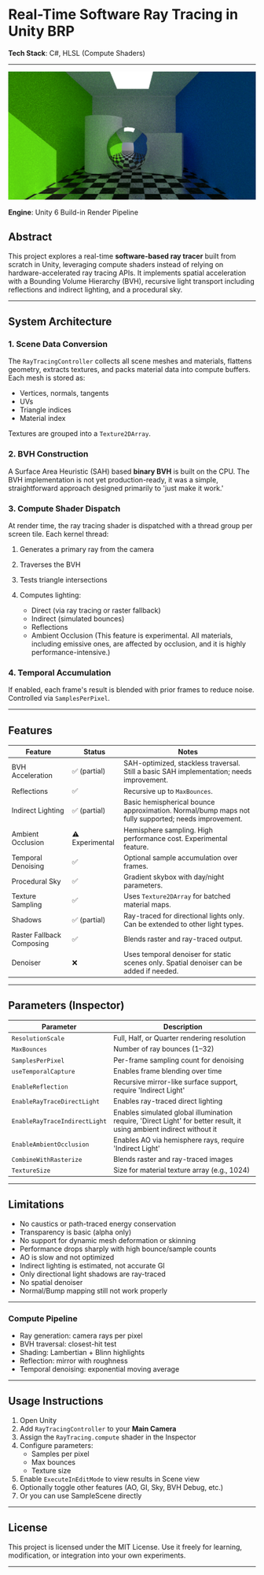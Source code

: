 # Real-Time Software Ray Tracing in Unity BRP

**Tech Stack**: C#, HLSL (Compute Shaders)

---

![Ray Traced Scene](Screenshots/Screenshot_1.png)

**Engine**: Unity 6 Build-in Render Pipeline

## Abstract

This project explores a real-time **software-based ray tracer** built from scratch in Unity, leveraging compute shaders instead of relying on hardware-accelerated ray tracing APIs. It implements spatial acceleration with a Bounding Volume Hierarchy (BVH), recursive light transport including reflections and indirect lighting, and a procedural sky.

---

## System Architecture

### 1. Scene Data Conversion

The `RayTracingController` collects all scene meshes and materials, flattens geometry, extracts textures, and packs material data into compute buffers. Each mesh is stored as:

- Vertices, normals, tangents
- UVs
- Triangle indices
- Material index

Textures are grouped into a `Texture2DArray`.

### 2. BVH Construction

A Surface Area Heuristic (SAH) based **binary BVH** is built on the CPU.
The BVH implementation is not yet production-ready, it was a simple, straightforward approach designed primarily to 'just make it work.'

### 3. Compute Shader Dispatch

At render time, the ray tracing shader is dispatched with a thread group per screen tile. Each kernel thread:

1. Generates a primary ray from the camera
2. Traverses the BVH
3. Tests triangle intersections
4. Computes lighting:

   * Direct (via ray tracing or raster fallback)
   * Indirect (simulated bounces)
   * Reflections
   * Ambient Occlusion (This feature is experimental. All materials, including emissive ones, are affected by occlusion, and it is highly performance-intensive.)

### 4. Temporal Accumulation

If enabled, each frame's result is blended with prior frames to reduce noise. Controlled via `SamplesPerPixel`.

---

## Features

| Feature                   | Status       | Notes                                                                 |
|---------------------------|--------------|-----------------------------------------------------------------------|
| BVH Acceleration          | ✅ (partial) | SAH-optimized, stackless traversal. Still a basic SAH implementation; needs improvement. |
| Reflections               | ✅            | Recursive up to `MaxBounces`.                                        |
| Indirect Lighting         | ✅ (partial) | Basic hemispherical bounce approximation. Normal/bump maps not fully supported; needs improvement. |
| Ambient Occlusion         | ⚠️ Experimental | Hemisphere sampling. High performance cost. Experimental feature.    |
| Temporal Denoising        | ✅            | Optional sample accumulation over frames.                            |
| Procedural Sky            | ✅            | Gradient skybox with day/night parameters.                           |
| Texture Sampling          | ✅            | Uses `Texture2DArray` for batched material maps.                     |
| Shadows                   | ✅ (partial) | Ray-traced for directional lights only. Can be extended to other light types. |
| Raster Fallback Composing | ✅            | Blends raster and ray-traced output.                                 |
| Denoiser                  | ❌            | Uses temporal denoiser for static scenes only. Spatial denoiser can be added if needed. |

---


## Parameters (Inspector)

| Parameter                     | Description                                  |
| ----------------------------- | -------------------------------------------- |
| `ResolutionScale`             | Full, Half, or Quarter rendering resolution  |
| `MaxBounces`                  | Number of ray bounces (1–32)                 |
| `SamplesPerPixel`             | Per-frame sampling count for denoising       |
| `useTemporalCapture`          | Enables frame blending over time             |
| `EnableReflection`            | Recursive mirror-like surface support, require 'Indirect Light'        |
| `EnableRayTraceDirectLight`   | Enables ray-traced direct lighting           |
| `EnableRayTraceIndirectLight` | Enables simulated global illumination require, 'Direct Light' for better result, it using ambient indirect without it         |
| `EnableAmbientOcclusion`      | Enables AO via hemisphere rays, require 'Indirect Light'               |
| `CombineWithRasterize`        | Blends raster and ray-traced images          |
| `TextureSize`                 | Size for material texture array (e.g., 1024) |

---

## Limitations

* No caustics or path-traced energy conservation
* Transparency is basic (alpha only)
* No support for dynamic mesh deformation or skinning
* Performance drops sharply with high bounce/sample counts
* AO is slow and not optimized
* Indirect lighting is estimated, not accurate GI
* Only directional light shadows are ray-traced
* No spatial denoiser
* Normal/Bump mapping still not work properly

---

### Compute Pipeline

* Ray generation: camera rays per pixel
* BVH traversal: closest-hit test
* Shading: Lambertian + Blinn highlights
* Reflection: mirror with roughness
* Temporal denoising: exponential moving average

---

## Usage Instructions

1. Open Unity
2. Add `RayTracingController` to your **Main Camera**
3. Assign the `RayTracing.compute` shader in the Inspector
4. Configure parameters:
   * Samples per pixel
   * Max bounces
   * Texture size
5. Enable `ExecuteInEditMode` to view results in Scene view
6. Optionally toggle other features (AO, GI, Sky, BVH Debug, etc.)
7. Or you can use SampleScene directly

---

## License

This project is licensed under the MIT License.
Use it freely for learning, modification, or integration into your own experiments.

---
